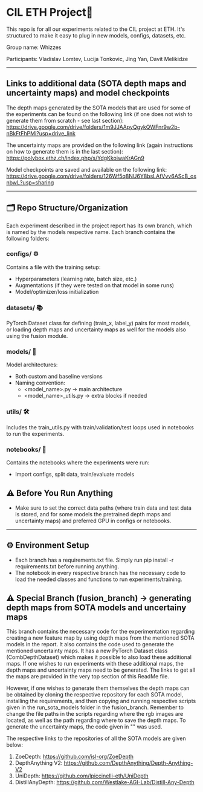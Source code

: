# CIL ETH Project🧪


This repo is for all our experiments related to the CIL project at ETH. It's structured to make it easy to plug in new models, configs, datasets, etc.

Group name: Whizzes

Participants: Vladislav Lomtev, Lucija Tonkovic, Jing Yan, Davit Melikidze

---

## Links to additional data (SOTA depth maps and uncertainty maps) and model checkpoints

The depth maps generated by the SOTA models that are used for some of the experiments can be found on the following link (if one does not wish to generate them from scratch - see last section): https://drive.google.com/drive/folders/1m9JJAApyQgykQWFnr9w2b-nBkFtFhPMi?usp=drive_link 

The uncertainty maps are provided on the following link (again instructions on how to generate them is in the last section): https://polybox.ethz.ch/index.php/s/YdgKkoiwaKrAGn9

Model checkpoints are saved and available on the following link: https://drive.google.com/drive/folders/126Wf5q8NU6Y8bsLAfVvv6AScB_osnbwL?usp=sharing

---

## 🗂 Repo Structure/Organization

Each experiment described in the project report has its own branch, which is named by the models respective name. Each branch contains the following folders:

### configs/ ⚙️  
Contains a file with the training setup:
- Hyperparameters (learning rate, batch size, etc.)
- Augmentations (if they were tested on that model in some runs)
- Model/optimizer/loss initialization

### datasets/ 📚  
PyTorch Dataset class for defining (train_x, label_y) pairs for most models, or loading depth maps and uncertainty maps as well for the models also using the fusion module.  

### models/ 🧠  
Model architectures:
- Both custom and baseline versions
- Naming convention:
  - <model_name>.py → main architecture
  - <model_name>_utils.py → extra blocks if needed

### utils/ 🛠  
Includes the train_utils.py with train/validation/test loops used in notebooks to run the experiments.

### notebooks/ 📓  
Contains the notebooks where the experiments were run:
- Import configs, split data, train/evaluate models

## ⚠️ Before You Run Anything

- Make sure to set the correct data paths (where train data and test data is stored, and for some models the pretrained depth maps and uncertainty maps) and preferred GPU in configs or notebooks.


---
## ⚙️ Environment Setup

 - Each branch has a requirements.txt file. Simply run pip install -r requirements.txt before running anything.
 - The notebook in every respective branch has the necessary code to load the needed classes and functions to run experiments/training.
 
## ⚠️ Special Branch (fusion_branch) -> generating depth maps from SOTA models and uncertainy maps

This branch contains the necessary code for the experimentation regarding creating a new feature map by using depth maps from the mentioned SOTA models in the report. It also contains the code
used to generate the mentioned uncertainty maps. It has a new PyTorch Dataset class (CombDepthDataset) which makes it possible to also load these additional maps. If one wishes to run experiments 
with these additional maps, the depth maps and uncertainty maps need to be generated. The links to get all the maps are provided in the very top section of this ReadMe file. 

However, if one wishes to generate them themselves the depth maps can be obtained by cloning the respective repository for each SOTA model, installing the requirements, and then copying and running respective scripts given in the run_sota_models folder in the fusion_branch. Remember to change the file paths in the scripts regarding where the rgb images are located, as well as the path regarding where to save the depth maps. To generate the uncertainty maps, the code given in "" was used. 

The respective links to the repositories of all the SOTA models are given below:
1) ZoeDepth: https://github.com/isl-org/ZoeDepth
2) DepthAnything V2: https://github.com/DepthAnything/Depth-Anything-V2
3) UniDepth: https://github.com/lpiccinelli-eth/UniDepth
4) DistillAnyDepth: https://github.com/Westlake-AGI-Lab/Distill-Any-Depth

